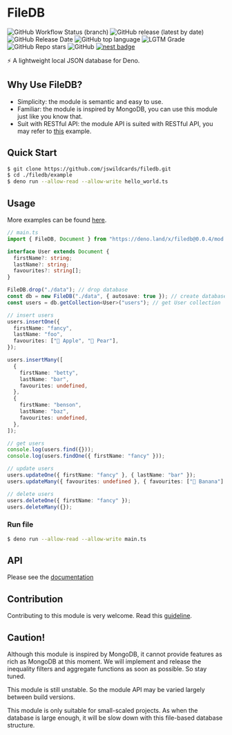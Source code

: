 # FileDB

![GitHub Workflow Status (branch)](https://img.shields.io/github/workflow/status/jswildcards/filedb/Deno/develop)
![GitHub release (latest by date)](https://img.shields.io/github/v/release/jswildcards/filedb)
![GitHub Release Date](https://img.shields.io/github/release-date/jswildcards/filedb)
![GitHub top language](https://img.shields.io/github/languages/top/jswildcards/filedb)
![LGTM Grade](https://img.shields.io/lgtm/grade/javascript/github/jswildcards/filedb)
![GitHub Repo stars](https://img.shields.io/github/stars/jswildcards/filedb?style=social)
![GitHub](https://img.shields.io/github/license/jswildcards/filedb)
[![nest badge](https://nest.land/badge.svg)](https://nest.land/package/filedb)

:zap: A lightweight local JSON database for Deno.

## Why Use FileDB?

- Simplicity: the module is semantic and easy to use.
- Familiar: the module is inspired by MongoDB, you can use this module just like you know that.
- Suit with RESTful API: the module API is suited with RESTful API, you may refer to [this](https://github.com/jswildcards/filedb/blob/main/example/with_oak.ts) example.

## Quick Start

```bash
$ git clone https://github.com/jswildcards/filedb.git
$ cd ./filedb/example
$ deno run --allow-read --allow-write hello_world.ts
```

## Usage

More examples can be found [here](https://github.com/jswildcards/filedb/tree/main/example).

```ts
// main.ts
import { FileDB, Document } from "https://deno.land/x/filedb@0.0.4/mod.ts";

interface User extends Document {
  firstName?: string;
  lastName?: string;
  favourites?: string[];
}

FileDB.drop("./data"); // drop database
const db = new FileDB("./data", { autosave: true }); // create database with autosave
const users = db.getCollection<User>("users"); // get User collection

// insert users
users.insertOne({
  firstName: "fancy",
  lastName: "foo",
  favourites: ["🍎 Apple", "🍐 Pear"],
});

users.insertMany([
  {
    firstName: "betty",
    lastName: "bar",
    favourites: undefined,
  },
  {
    firstName: "benson",
    lastName: "baz",
    favourites: undefined,
  },
]);

// get users
console.log(users.find({}));
console.log(users.findOne({ firstName: "fancy" }));

// update users
users.updateOne({ firstName: "fancy" }, { lastName: "bar" });
users.updateMany({ favourites: undefined }, { favourites: ["🍌 Banana"] });

// delete users
users.deleteOne({ firstName: "fancy" });
users.deleteMany({});
```

### Run file

```bash
$ deno run --allow-read --allow-write main.ts
```

## API

Please see the [documentation](https://doc.deno.land/https/x.nest.land/filedb@0.0.4/mod.ts)

## Contribution

Contributing to this module is very welcome. Read this [guideline](https://github.com/jswildcards/filedb/blob/main/CONTRIBUTING.md).

## Caution!

Although this module is inspired by MongoDB, it cannot provide features as rich as MongoDB at this moment. We will implement and release the inequality filters and aggregate functions as soon as possible. So stay tuned.

This module is still unstable. So the module API may be varied largely between build versions.

This module is only suitable for small-scaled projects. As when the database is large enough, it will be slow down with this file-based database structure.
